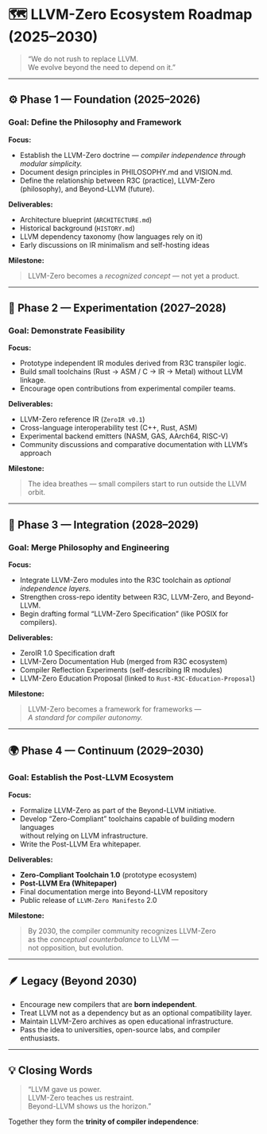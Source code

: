 # 🗺 LLVM-Zero Ecosystem Roadmap (2025–2030)

> “We do not rush to replace LLVM.  
> We evolve beyond the need to depend on it.”

---

## ⚙️ Phase 1 — Foundation (2025–2026)
### Goal: Define the Philosophy and Framework

**Focus:**  
- Establish the LLVM-Zero doctrine — *compiler independence through modular simplicity.*  
- Document design principles in PHILOSOPHY.md and VISION.md.  
- Define the relationship between R3C (practice), LLVM-Zero (philosophy), and Beyond-LLVM (future).

**Deliverables:**  
- Architecture blueprint (`ARCHITECTURE.md`)  
- Historical background (`HISTORY.md`)  
- LLVM dependency taxonomy (how languages rely on it)  
- Early discussions on IR minimalism and self-hosting ideas

**Milestone:**  
> LLVM-Zero becomes a *recognized concept* — not yet a product.

---

## 🧩 Phase 2 — Experimentation (2027–2028)
### Goal: Demonstrate Feasibility

**Focus:**  
- Prototype independent IR modules derived from R3C transpiler logic.  
- Build small toolchains (Rust → ASM / C → IR → Metal) without LLVM linkage.  
- Encourage open contributions from experimental compiler teams.

**Deliverables:**  
- LLVM-Zero reference IR (`ZeroIR v0.1`)  
- Cross-language interoperability test (C++, Rust, ASM)  
- Experimental backend emitters (NASM, GAS, AArch64, RISC-V)  
- Community discussions and comparative documentation with LLVM’s approach

**Milestone:**  
> The idea breathes — small compilers start to run outside the LLVM orbit.

---

## 🔩 Phase 3 — Integration (2028–2029)
### Goal: Merge Philosophy and Engineering

**Focus:**  
- Integrate LLVM-Zero modules into the R3C toolchain as *optional independence layers.*  
- Strengthen cross-repo identity between R3C, LLVM-Zero, and Beyond-LLVM.  
- Begin drafting formal “LLVM-Zero Specification” (like POSIX for compilers).

**Deliverables:**  
- ZeroIR 1.0 Specification draft  
- LLVM-Zero Documentation Hub (merged from R3C ecosystem)  
- Compiler Reflection Experiments (self-describing IR modules)  
- LLVM-Zero Education Proposal (linked to `Rust-R3C-Education-Proposal`)

**Milestone:**  
> LLVM-Zero becomes a framework for frameworks —  
> *A standard for compiler autonomy.*

---

## 🌍 Phase 4 — Continuum (2029–2030)
### Goal: Establish the Post-LLVM Ecosystem

**Focus:**  
- Formalize LLVM-Zero as part of the Beyond-LLVM initiative.  
- Develop “Zero-Compliant” toolchains capable of building modern languages  
  without relying on LLVM infrastructure.  
- Write the Post-LLVM Era whitepaper.

**Deliverables:**  
- **Zero-Compliant Toolchain 1.0** (prototype ecosystem)  
- **Post-LLVM Era (Whitepaper)**  
- Final documentation merge into Beyond-LLVM repository  
- Public release of `LLVM-Zero Manifesto` 2.0

**Milestone:**  
> By 2030, the compiler community recognizes LLVM-Zero  
> as the *conceptual counterbalance* to LLVM —  
> not opposition, but evolution.

---

## 🪶 Legacy (Beyond 2030)

- Encourage new compilers that are **born independent**.  
- Treat LLVM not as a dependency but as an optional compatibility layer.  
- Maintain LLVM-Zero archives as open educational infrastructure.  
- Pass the idea to universities, open-source labs, and compiler enthusiasts.

---

## 💡 Closing Words
> “LLVM gave us power.  
> LLVM-Zero teaches us restraint.  
> Beyond-LLVM shows us the horizon.”  

Together they form the **trinity of compiler independence**:

